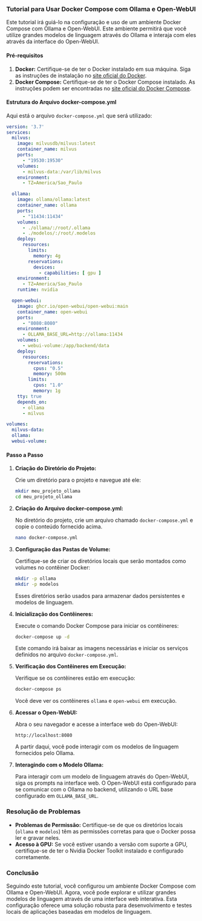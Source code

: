 ### Tutorial para Usar Docker Compose com Ollama e Open-WebUI

Este tutorial irá guiá-lo na configuração e uso de um ambiente Docker Compose com Ollama e Open-WebUI. Este ambiente permitirá que você utilize grandes modelos de linguagem através do Ollama e interaja com eles através da interface do Open-WebUI.

#### Pré-requisitos

1. **Docker:** Certifique-se de ter o Docker instalado em sua máquina. Siga as instruções de instalação no [site oficial do Docker](https://docs.docker.com/get-docker/).
2. **Docker Compose:** Certifique-se de ter o Docker Compose instalado. As instruções podem ser encontradas no [site oficial do Docker Compose](https://docs.docker.com/compose/install/).

#### Estrutura do Arquivo docker-compose.yml

Aqui está o arquivo `docker-compose.yml` que será utilizado:

```yaml
version: '3.7'
services:
  milvus:
    image: milvusdb/milvus:latest
    container_name: milvus
    ports:
      - "19530:19530"
    volumes:
      - milvus-data:/var/lib/milvus
    environment:
      - TZ=America/Sao_Paulo

  ollama:
    image: ollama/ollama:latest
    container_name: ollama
    ports:
      - "11434:11434"
    volumes:
      - ./ollama/:/root/.ollama
      - ./modelos/:/root/.modelos
    deploy:
      resources:
        limits:
          memory: 4g
        reservations:
          devices:
            - capabilities: [ gpu ]
    environment:
      - TZ=America/Sao_Paulo
    runtime: nvidia

  open-webui:
    image: ghcr.io/open-webui/open-webui:main
    container_name: open-webui
    ports:
      - "8080:8080"
    environment:
      - OLLAMA_BASE_URL=http://ollama:11434
    volumes:
      - webui-volume:/app/backend/data
    deploy:
      resources:
        reservations:
          cpus: "0.5"
          memory: 500m
        limits:
          cpus: "1.0"
          memory: 1g
    tty: true
    depends_on:
      - ollama
      - milvus

volumes:
  milvus-data:
  ollama:
  webui-volume:
```

#### Passo a Passo

1. **Criação do Diretório do Projeto:**

   Crie um diretório para o projeto e navegue até ele:

   ```sh
   mkdir meu_projeto_ollama
   cd meu_projeto_ollama
   ```

2. **Criação do Arquivo docker-compose.yml:**

   No diretório do projeto, crie um arquivo chamado `docker-compose.yml` e copie o conteúdo fornecido acima.

   ```sh
   nano docker-compose.yml
   ```

3. **Configuração das Pastas de Volume:**

   Certifique-se de criar os diretórios locais que serão montados como volumes no contêiner Docker:

   ```sh
   mkdir -p ollama
   mkdir -p modelos
   ```

   Esses diretórios serão usados para armazenar dados persistentes e modelos de linguagem.

4. **Inicialização dos Contêineres:**

   Execute o comando Docker Compose para iniciar os contêineres:

   ```sh
   docker-compose up -d
   ```

   Este comando irá baixar as imagens necessárias e iniciar os serviços definidos no arquivo `docker-compose.yml`.

5. **Verificação dos Contêineres em Execução:**

   Verifique se os contêineres estão em execução:

   ```sh
   docker-compose ps
   ```

   Você deve ver os contêineres `ollama` e `open-webui` em execução.

6. **Acessar o Open-WebUI:**

   Abra o seu navegador e acesse a interface web do Open-WebUI:

   ```
   http://localhost:8080
   ```

   A partir daqui, você pode interagir com os modelos de linguagem fornecidos pelo Ollama.

7. **Interagindo com o Modelo Ollama:**

   Para interagir com um modelo de linguagem através do Open-WebUI, siga os prompts na interface web. O Open-WebUI está configurado para se comunicar com o Ollama no backend, utilizando o URL base configurado em `OLLAMA_BASE_URL`.

### Resolução de Problemas

- **Problemas de Permissão:** Certifique-se de que os diretórios locais (`ollama` e `modelos`) têm as permissões corretas para que o Docker possa ler e gravar neles.
- **Acesso à GPU:** Se você estiver usando a versão com suporte a GPU, certifique-se de ter o Nvidia Docker Toolkit instalado e configurado corretamente.

### Conclusão

Seguindo este tutorial, você configurou um ambiente Docker Compose com Ollama e Open-WebUI. Agora, você pode explorar e utilizar grandes modelos de linguagem através de uma interface web interativa. Esta configuração oferece uma solução robusta para desenvolvimento e testes locais de aplicações baseadas em modelos de linguagem.
